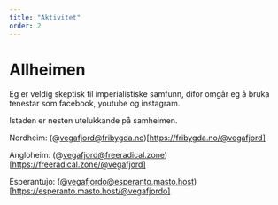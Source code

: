 ```yaml
---
title: "Aktivitet"
order: 2
---
```

# Allheimen

Eg er veldig skeptisk til imperialistiske samfunn, difor omgår eg å bruka tenestar som facebook, youtube og instagram. 

Istaden er nesten utelukkande på samheimen. 

Nordheim: (@vegafjord@fribygda.no)[https://fribygda.no/@vegafjord]

Angloheim: (@vegafjord@freeradical.zone)[https://freeradical.zone/@vegafjord]

Esperantujo: (@vegafjordo@esperanto.masto.host)[https://esperanto.masto.host/@vegafjordo] 